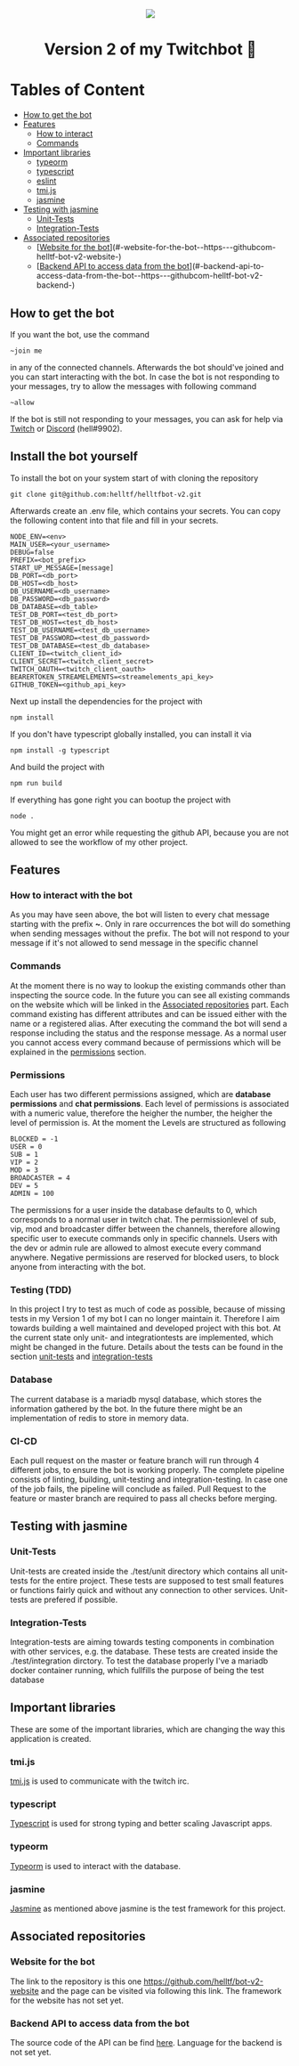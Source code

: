<div align="center">
		<img src="https://github.com/helltf/helltfbot-v2/actions/workflows/build-test.yml/badge.svg">
</div>
<h1 align=center>Version 2 of my Twitchbot 🤖</h1>

# Tables of Content

- [How to get the bot](#how-to-get-the-bot)
- [Features](#features)
  * [How to interact](#how-to-interact)
  * [Commands](#commands)
- [Important libraries](#important-libraries)
  * [typeorm](#typeorm)
  * [typescript](#typescript)
  * [eslint](#eslint)
  * [tmi.js](#tmijs)
  * [jasmine](#jasmine)
- [Testing with jasmine](#testing-with-jasmine)
  * [Unit-Tests](#unit-tests)
  * [Integration-Tests](#integration-tests)
- [Associated repositories](#associated-repositories)
  * [[Website for the bot](https://github.com/helltf/bot-v2-website)](#-website-for-the-bot--https---githubcom-helltf-bot-v2-website-)
  * [[Backend API to access data from the bot](https://github.com/helltf/bot-v2-backend)](#-backend-api-to-access-data-from-the-bot--https---githubcom-helltf-bot-v2-backend-)


## How to get the bot

If you want the bot, use the command
```
~join me
```
in any of the connected channels.
Afterwards the bot should've joined and you can start interacting with the bot.
In case the bot is not responding to your messages, try to allow the messages with following command

```
~allow
```

If the bot is still not responding to your messages, you can ask for help via [Twitch](https://twitch.tv/helltf) or [Discord](https://discord.com/channels/@me/296688575704072192) (hell#9902).

## Install the bot yourself
To install the bot on your system start of with cloning the repository

```
git clone git@github.com:helltf/helltfbot-v2.git
```

Afterwards create an .env file, which contains your secrets.
You can copy the following content into that file and fill in your secrets.

```
NODE_ENV=<env>
MAIN_USER=<your_username>
DEBUG=false
PREFIX=<bot_prefix>
START_UP_MESSAGE=[message]
DB_PORT=<db_port>
DB_HOST=<db_host>
DB_USERNAME=<db_username>
DB_PASSWORD=<db_password>
DB_DATABASE=<db_table>
TEST_DB_PORT=<test_db_port>
TEST_DB_HOST=<test_db_host>
TEST_DB_USERNAME=<test_db_username>
TEST_DB_PASSWORD=<test_db_password>
TEST_DB_DATABASE=<test_db_database>
CLIENT_ID=<twitch_client_id>
CLIENT_SECRET=<twitch_client_secret>
TWITCH_OAUTH=<twitch_client_oauth>
BEARERTOKEN_STREAMELEMENTS=<streamelements_api_key>
GITHUB_TOKEN=<github_api_key>
```

Next up install the dependencies for the project with 

```
npm install
```

If you don't have typescript globally installed, you can install it via

```
npm install -g typescript
```

And build the project with 

```
npm run build
```

If everything has gone right you can bootup the project with 

```
node .
```
You might get an error while requesting the github API, because you are not allowed to see the workflow of my other project.

## Features

### How to interact with the bot
As you may have seen above, the bot will listen to every chat message starting with the prefix **~**.
Only in rare occurrences the bot will do something when sending messages without the prefix.
The bot will not respond to your message if it's not allowed to send message in the specific channel

### Commands

At the moment there is no way to lookup the existing commands other than inspecting the source code.
In the future you can see all existing commands on the website which will be linked in the [Associated repositories](#associated-repositories) part.
Each command existing has different attributes and can be issued either with the name or a registered alias.
After executing the command the bot will send a response including the status and the response message.
As a normal user you cannot access every command because of permissions which will be explained in the [permissions](###Permissions) section.

### Permissions
Each user has two different permissions assigned, which are **database permissions** and **chat permissions**.
Each level of permissions is associated with a numeric value, therefore the heigher the number, the heigher the level of permission is.
At the moment the Levels are structured as following

```
BLOCKED = -1
USER = 0
SUB = 1
VIP = 2
MOD = 3
BROADCASTER = 4
DEV = 5
ADMIN = 100
```

The permissions for a user inside the database defaults to 0, which corresponds to a normal user in twitch chat.
The permissionlevel of sub, vip, mod and broadcaster differ between the channels, therefore allowing specific user to execute commands only in specific channels.
Users with the dev or admin rule are allowed to almost execute every command anywhere.
Negative permissions are reserved for blocked users, to block anyone from interacting with the bot.

### Testing (TDD)
In this project I try to test as much of code as possible, because of missing tests in my Version 1 of my bot I can no longer maintain it.
Therefore I aim towards building a well maintained and developed project with this bot.
At the current state only unit- and integrationtests are implemented, which might be changed in the future.
Details about the tests can be found in the section [unit-tests](#unit-tests) and [integration-tests](#integration-tests)

### Database

The current database is a mariadb mysql database, which stores the information gathered by the bot.
In the future there might be an implementation of redis to store in memory data.

### CI-CD

Each pull request on the master or feature branch will run through 4 different jobs, to ensure the bot is working properly.
The complete pipeline consists of linting, building, unit-testing and integration-testing.
In case one of the job fails, the pipeline will conclude as failed.
Pull Request to the feature or master branch are required to pass all checks before merging.

## Testing with jasmine

### Unit-Tests

Unit-tests are created inside the ./test/unit directory which contains all unit-tests for the entire project.
These tests are supposed to test small features or functions fairly quick and without any connection to other services.
Unit-tests are prefered if possible.

### Integration-Tests

Integration-tests are aiming towards testing components in combination with other services, e.g. the database.
These tests are created inside the ./test/integration dirctory.
To test the database properly I've a mariadb docker container running, which fullfills the purpose of being the test database

## Important libraries

These are some of the important libraries, which are changing the way this application is created.

### tmi.js

[tmi.js](https://www.npmjs.com/package/tmi.js) is used to communicate with the twitch irc.

### typescript
[Typescript](https://www.npmjs.com/package/typescript) is used for strong typing and better scaling Javascript apps.

### typeorm

[Typeorm](https://www.npmjs.com/package/typeorm) is used to interact with the database. 

### jasmine

[Jasmine](https://www.npmjs.com/package/jasmine) as mentioned above jasmine is the test framework for this project.

## Associated repositories

### Website for the bot

The link to the repository is this one https://github.com/helltf/bot-v2-website and the page can be visited via following this link.
The framework for the website has not set yet.

### Backend API to access data from the bot
The source code of the API can be find [here](https://github.com/helltf/bot-v2-backend).
Language for the backend is not set yet.